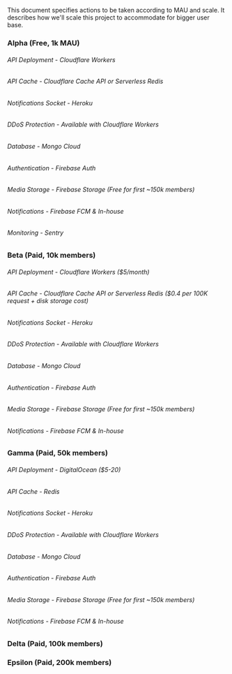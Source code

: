 This document specifies actions to be taken according to MAU and scale. It describes how we'll scale this project to accommodate for bigger user base.

### Alpha (Free, 1k MAU)

###### API Deployment - Cloudflare Workers 

###### API Cache - Cloudflare Cache API or Serverless Redis 

###### Notifications Socket - Heroku

###### DDoS Protection - Available with Cloudflare Workers

###### Database - Mongo Cloud 

###### Authentication - Firebase Auth

###### Media Storage - Firebase Storage (Free for first ~150k members)

###### Notifications - Firebase FCM & In-house

###### Monitoring - Sentry

### Beta (Paid, 10k members)

###### API Deployment - Cloudflare Workers ($5/month)

###### API Cache - Cloudflare Cache API or Serverless Redis ($0.4 per 100K request + disk storage cost)

###### Notifications Socket - Heroku

###### DDoS Protection - Available with Cloudflare Workers

###### Database - Mongo Cloud 

###### Authentication - Firebase Auth

###### Media Storage - Firebase Storage (Free for first ~150k members)

###### Notifications - Firebase FCM & In-house

### Gamma (Paid, 50k members)

###### API Deployment - DigitalOcean ($5-20)

###### API Cache - Redis

###### Notifications Socket - Heroku

###### DDoS Protection - Available with Cloudflare Workers

###### Database - Mongo Cloud 

###### Authentication - Firebase Auth

###### Media Storage - Firebase Storage (Free for first ~150k members)

###### Notifications - Firebase FCM & In-house

### Delta (Paid, 100k members)

### Epsilon (Paid, 200k members)